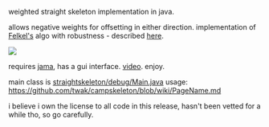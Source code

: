 weighted straight skeleton implementation in java.

allows negative weights for offsetting in either direction. implementation of [Felkel's](http://www.dma.fi.upm.es/mabellanas/tfcs/skeleton/html/documentacion/Straight%20Skeletons%20Implementation.pdf) algo with robustness - described [here](http://twak.blogspot.com/2009/05/engineering-weighted-straight-skeleton.html).

[![](http://farm5.static.flickr.com/4006/4709590538_76e5c9ce6f.jpg)](http://www.flickr.com/photos/twak/4709590538/)



requires [jama](http://math.nist.gov/javanumerics/jama/), has a gui interface. [video](http://www.youtube.com/watch?v=2twcln3_7Y8). enjoy.

main class is [straightskeleton/debug/Main.java](https://github.com/twak/campskeleton/blob/master/src/straightskeleton/debug/Main.java)
usage: https://github.com/twak/campskeleton/blob/wiki/PageName.md

i believe i own the license to all code in this release, hasn't been vetted for a while tho, so go carefully.
